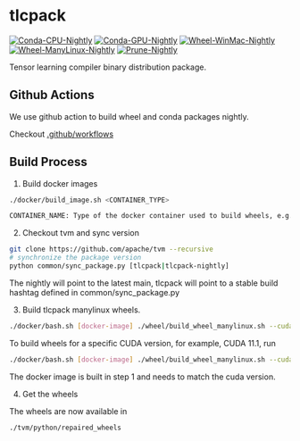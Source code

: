 # tlcpack

[![Conda-CPU-Nightly](https://github.com/tlc-pack/tlcpack/workflows/Conda-CPU-Nightly/badge.svg)](https://github.com/tlc-pack/tlcpack/actions?query=workflow%3AConda-CPU-Nightly)
[![Conda-GPU-Nightly](https://github.com/tlc-pack/tlcpack/workflows/Conda-GPU-Nightly/badge.svg)](https://github.com/tlc-pack/tlcpack/actions?query=workflow%3AConda-GPU-Nightly)
[![Wheel-WinMac-Nightly](https://github.com/tlc-pack/tlcpack/workflows/Wheel-WinMac-Nightly/badge.svg)](https://github.com/tlc-pack/tlcpack/actions?query=workflow%3AWheel-WinMac-Nightly)
[![Wheel-ManyLinux-Nightly](https://github.com/tlc-pack/tlcpack/workflows/Wheel-Manylinux-Nightly/badge.svg)](https://github.com/tlc-pack/tlcpack/actions?query=workflow%3AWheel-Manylinux-Nightly)
[![Prune-Nightly](https://github.com/tlc-pack/tlcpack/workflows/Prune-Nightly/badge.svg)](https://github.com/tlc-pack/tlcpack/actions?query=workflow%3APrune-Nightly)

Tensor learning compiler binary distribution package.

## Github Actions

We use github action to build wheel and conda packages nightly.

Checkout [.github/workflows](.github/workflows)


## Build Process

1. Build docker images

```bash
./docker/build_image.sh <CONTAINER_TYPE>

CONTAINER_NAME: Type of the docker container used to build wheels, e.g., (cpu|cpu_aarch64|cu100|cu101|cu102)
```

2. Checkout tvm and sync version

```bash
git clone https://github.com/apache/tvm --recursive
# synchronize the package version
python common/sync_package.py [tlcpack|tlcpack-nightly]
```

The nightly will point to the latest main, tlcpack
will point to a stable build hashtag defined in common/sync_package.py


3. Build tlcpack manylinux wheels.

```bash
./docker/bash.sh [docker-image] ./wheel/build_wheel_manylinux.sh --cuda none
```

To build wheels for a specific CUDA version, for example, CUDA 11.1, run

```bash
./docker/bash.sh [docker-image] ./wheel/build_wheel_manylinux.sh --cuda 11.1
```

The docker image is built in step 1 and needs to match the cuda version.

4. Get the wheels

The wheels are now available in
```bash
./tvm/python/repaired_wheels
```
